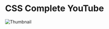 # CSS Complete YouTube

![Thumbnail](https://github.com/KG-Coding-with-Prashant-Sir/CSS_Complete_YouTube/assets/102736197/529aed4c-d035-4a4a-bbe3-55472b6a6e82)
